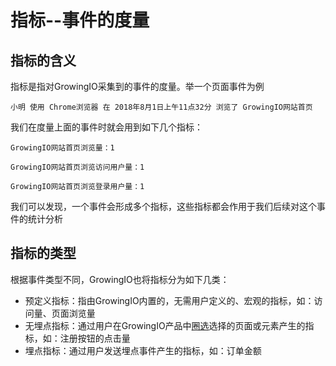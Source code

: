 # 指标--事件的度量

## 指标的含义

指标是指对GrowingIO采集到的事件的度量。举一个页面事件为例

`小明 使用 Chrome浏览器 在 2018年8月1日上午11点32分 浏览了 GrowingIO网站首页`

我们在度量上面的事件时就会用到如下几个指标：

`GrowingIO网站首页浏览量：1`

`GrowingIO网站首页浏览访问用户量：1`

`GrowingIO网站首页浏览登录用户量：1`

我们可以发现，一个事件会形成多个指标，这些指标都会作用于我们后续对这个事件的统计分析

## 指标的类型

根据事件类型不同，GrowingIO也将指标分为如下几类：

* 预定义指标：指由GrowingIO内置的，无需用户定义的、宏观的指标，如：访问量、页面浏览量
* 无埋点指标：通过用户在GrowingIO产品中[圈选](https://growingio.gitbook.io/docs/data-definition/circle)选择的页面或元素产生的指标，如：注册按钮的点击量
* 埋点指标：通过用户发送埋点事件产生的指标，如：订单金额


